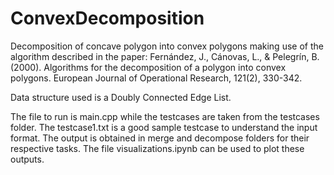 # ConvexDecomposition

Decomposition of concave polygon into convex polygons making use of the algorithm described in the paper: Fernández, J., Cánovas, L., & Pelegrı́n, B. (2000). Algorithms for the decomposition of a polygon into convex polygons. European Journal of Operational Research, 121(2), 330-342. 

Data structure used is a Doubly Connected Edge List.


The file to run is main.cpp while the testcases are taken from the testcases folder. The testcase1.txt is a good sample testcase to understand the input format. The output is obtained in merge and decompose folders for their respective tasks. The file visualizations.ipynb can be used to plot these outputs.